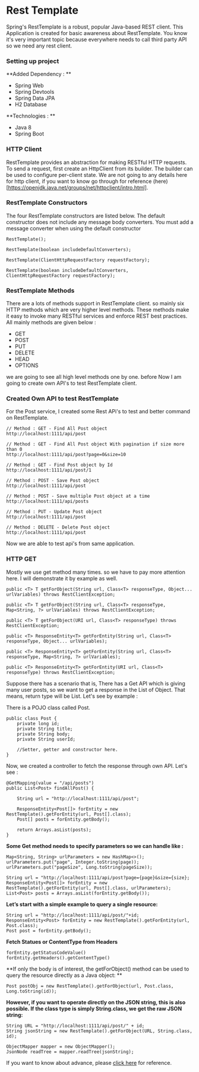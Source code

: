 # Rest Template

Spring's RestTemplate is a robust, popular Java-based REST client. This Application is created for basic awareness about RestTemplate. You know it's very important topic because everywhere needs to call third party API so we need any rest client.  

### Setting up project 

**Added Dependency : **

* Spring Web
* Spring Devtools
* Spring Data JPA
* H2 Database

**Technologies : **

* Java 8
* Spring Boot

### HTTP Client

RestTemplate provides an abstraction for making RESTful HTTP requests. To send a request, first create an HttpClient from its builder. The builder can be used to configure per-client state. We are not going to any details here for http client, if you want to know go through for reference (here)[https://openjdk.java.net/groups/net/httpclient/intro.html].


### RestTemplate Constructors

The four RestTemplate constructors are listed below. The default constructor does not include any message body converters. You must add a message converter when using the default constructor

	RestTemplate();
	
	RestTemplate(boolean includeDefaultConverters);
	
	RestTemplate(ClientHttpRequestFactory requestFactory);
	
	RestTemplate(boolean includeDefaultConverters, ClientHttpRequestFactory requestFactory);

### RestTemplate Methods

There are a lots of methods support in RestTemplate client. so mainly six HTTP methods which are very  higher level methods. These methods make it easy to invoke many RESTful services and enforce REST best practices. All mainly methods are given below : 

* GET
* POST
* PUT
* DELETE
* HEAD
* OPTIONS

we are going to see all high level methods one by one. before Now I am going to create own API's to test RestTemplate client. 

### Created Own API to test RestTemplate

For the Post service, I created some Rest APi's to test and better command on RestTemplate.

	// Method : GET - Find All Post object 
	http://localhost:1111/api/post
	
	// Method : GET - Find All Post object With pagination if size more than 0
	http://localhost:1111/api/post?page=0&size=10
	
	// Method : GET - Find Post object by Id
	http://localhost:1111/api/post/1
	
	// Method : POST - Save Post object 
	http://localhost:1111/api/post 	
	
	// Method : POST - Save multiple Post object at a time
	http://localhost:1111/api/posts
	
	// Method : PUT - Update Post object
	http://localhost:1111/api/post
	
	// Method : DELETE - Delete Post object
	http://localhost:1111/api/post

Now we are able to test api's from same application.

### HTTP GET

Mostly we use get method many times. so we have to pay more attention here. I will demonstrate it by example as well. 

	public <T> T getForObject(String url, Class<T> responseType, Object... urlVariables) throws RestClientException;
	
	public <T> T getForObject(String url, Class<T> responseType, Map<String, ?> urlVariables) throws RestClientException;
	
	public <T> T getForObject(URI url, Class<T> responseType) throws RestClientException;
	
	public <T> ResponseEntity<T> getForEntity(String url, Class<T> responseType, Object... urlVariables);
	
	public <T> ResponseEntity<T> getForEntity(String url, Class<T> responseType, Map<String, ?> urlVariables);
	
	public <T> ResponseEntity<T> getForEntity(URI url, Class<T> responseType) throws RestClientException;

Suppose there has a scenario that is, There has a Get API which is giving many user posts, so  we want to get a response in the List of Object. That means, return type will be List<Post>. Let's see by example : 

There is a POJO class called Post.

	public class Post {
		private long id;
		private String title;
		private String body;
		private String userId;
	
		//Setter, getter and constructor here.	
	}

Now, we created a controller to fetch the response through own API. Let's see : 

	@GetMapping(value = "/api/posts")
	public List<Post> findAllPost() {
	
		String url = "http://localhost:1111/api/post";
		
		ResponseEntity<Post[]> forEntity = new RestTemplate().getForEntity(url, Post[].class);
		Post[] posts = forEntity.getBody();
		
		return Arrays.asList(posts);
	}
	
**Some Get method needs to specify parameters so we can handle like :**

	Map<String, String> urlParameters = new HashMap<>();
	urlParameters.put("page", Integer.toString(page));
	urlParameters.put("pageSize", Long.toString(pageSize));
	
	String url = "http://localhost:1111/api/post?page={page}&size={size};
	ResponseEntity<Post[]> forEntity = new RestTemplate().getForEntity(url, Post[].class, urlParameters);
	List<Post> posts = Arrays.asList(forEntity.getBody());
	
**Let’s start with a simple example to query a single resource:**

	String url = "http://localhost:1111/api/post/"+id;
	ResponseEntity<Post> forEntity = new RestTemplate().getForEntity(url, Post.class);
	Post post = forEntity.getBody();

**Fetch Statues or ContentType from Headers**

	forEntity.getStatusCodeValue()
	forEntity.getHeaders().getContentType()

**If only the body is of interest, the getForObject() method can be used to query the resource directly as a Java object: **

	Post postObj = new RestTemplate().getForObject(url, Post.class, Long.toString(id));
	
**However, if you want to operate directly on the JSON string, this is also possible. If the class type is simply String.class, we get the raw JSON string:**

	String URL = "http://localhost:1111/api/post/" + id;
	String jsonString = new RestTemplate().getForObject(URL, String.class, id);
	
	ObjectMapper mapper = new ObjectMapper();
	JsonNode readTree = mapper.readTree(jsonString);


If you want to know about advance, please [click here](https://docs.spring.io/spring-framework/docs/current/javadoc-api/org/springframework/web/client/RestTemplate.html) for reference.